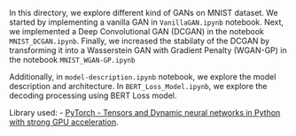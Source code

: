 In this directory, we explore different kind of GANs on MNIST dataset. We started by implementing a vanilla GAN in `VanillaGAN.ipynb` notebook. Next, we implemented a Deep Convolutional GAN (DCGAN) in the notebook `MNIST_DCGAN.ipynb`. Finally, we increased the stabilaty of the DCGAN by transforming it into a Wasserstein GAN with Gradient Penalty (WGAN-GP) in the notebook `MNIST_WGAN-GP.ipynb`

Additionally, in `model-description.ipynb` notebook, we explore the model description and architecture. In `BERT_Loss_Model.ipynb`, we explore the decoding processing using BERT Loss model.

Library used: - [PyTorch - Tensors and Dynamic neural networks in Python with strong GPU acceleration](https://github.com/pytorch/pytorch).
